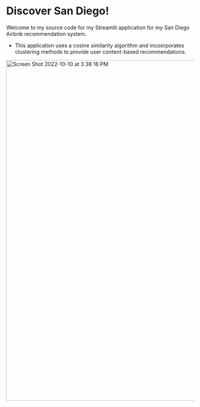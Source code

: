 # Discover San Diego!

Welcome to my source code for my Streamlit application for my San Diego Airbnb recommendation system. 

- This application uses a cosine similarity algorithm and incoorporates clustering methods to provide user content-based recommendations. 

<img width="913" alt="Screen Shot 2022-10-10 at 3 38 16 PM" src="https://user-images.githubusercontent.com/86889081/194986881-f6991480-4fb8-43c6-8ebd-c86c9066eb91.png">
